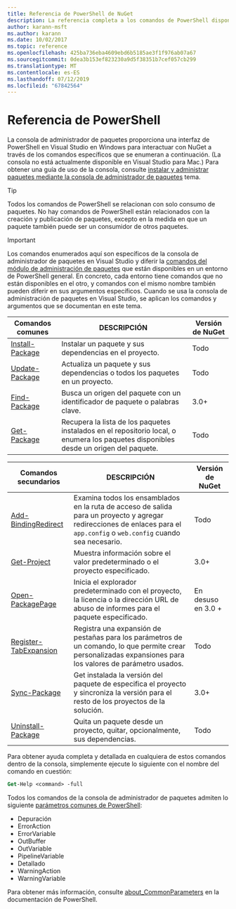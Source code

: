 ```yaml
---
title: Referencia de PowerShell de NuGet
description: La referencia completa a los comandos de PowerShell disponibles en la consola de administrador de paquetes de NuGet en Visual Studio.
author: karann-msft
ms.author: karann
ms.date: 10/02/2017
ms.topic: reference
ms.openlocfilehash: 425ba736eba4609ebd6b5185ae3f1f976ab07a67
ms.sourcegitcommit: 0dea3b153ef823230a9d5f38351b7cef057cb299
ms.translationtype: MT
ms.contentlocale: es-ES
ms.lasthandoff: 07/12/2019
ms.locfileid: "67842564"
---
```

# <a name="powershell-reference"></a>Referencia de PowerShell

La consola de administrador de paquetes proporciona una interfaz de PowerShell en Visual Studio en Windows para interactuar con NuGet a través de los comandos específicos que se enumeran a continuación. (La consola no está actualmente disponible en Visual Studio para Mac.) Para obtener una guía de uso de la consola, consulte [instalar y administrar paquetes mediante la consola de administrador de paquetes](../tools/package-manager-console.md) tema.

> [!Tip]
> Todos los comandos de PowerShell se relacionan con solo consumo de paquetes. No hay comandos de PowerShell están relacionados con la creación y publicación de paquetes, excepto en la medida en que un paquete también puede ser un consumidor de otros paquetes.

> [!Important]
> Los comandos enumerados aquí son específicos de la consola de administrador de paquetes en Visual Studio y diferir la [comandos del módulo de administración de paquetes](/powershell/module/packagemanagement/?view=powershell-6) que están disponibles en un entorno de PowerShell general. En concreto, cada entorno tiene comandos que no están disponibles en el otro, y comandos con el mismo nombre también pueden diferir en sus argumentos específicos. Cuando se usa la consola de administración de paquetes en Visual Studio, se aplican los comandos y argumentos que se documentan en este tema.

| Comandos comunes | DESCRIPCIÓN | Versión de NuGet |
| --- | --- | --- |
| [Install-Package](ps-ref-install-package.md) | Instalar un paquete y sus dependencias en el proyecto. | Todo |
| [Update-Package](ps-ref-update-package.md) | Actualiza un paquete y sus dependencias o todos los paquetes en un proyecto. | Todo |
| [Find-Package](ps-ref-find-package.md) | Busca un origen del paquete con un identificador de paquete o palabras clave. | 3.0+ |
| [Get-Package](ps-ref-get-package.md) | Recupera la lista de los paquetes instalados en el repositorio local, o enumera los paquetes disponibles desde un origen del paquete. | Todo |

| Comandos secundarios | DESCRIPCIÓN | Versión de NuGet |
| --- | --- | --- |
| [Add-BindingRedirect](ps-ref-add-bindingredirect.md) | Examina todos los ensamblados en la ruta de acceso de salida para un proyecto y agregar redirecciones de enlaces para el `app.config` o `web.config` cuando sea necesario. | Todo |
| [Get-Project](ps-ref-get-project.md) | Muestra información sobre el valor predeterminado o el proyecto especificado. | 3.0+ |
| [Open-PackagePage](ps-ref-open-packagepage.md) | Inicia el explorador predeterminado con el proyecto, la licencia o la dirección URL de abuso de informes para el paquete especificado. | En desuso en 3.0 + |
| [Register-TabExpansion](ps-ref-register-tabexpansion.md) | Registra una expansión de pestañas para los parámetros de un comando, lo que permite crear personalizadas expansiones para los valores de parámetro usados. | Todo |
| [Sync-Package](ps-ref-sync-package.md) | Get instalada la versión del paquete de especifica el proyecto y sincroniza la versión para el resto de los proyectos de la solución. | 3.0+ |
| [Uninstall-Package](ps-ref-uninstall-package.md) | Quita un paquete desde un proyecto, quitar, opcionalmente, sus dependencias. | Todo |

Para obtener ayuda completa y detallada en cualquiera de estos comandos dentro de la consola, simplemente ejecute lo siguiente con el nombre del comando en cuestión:

```ps
Get-Help <command> -full
```

Todos los comandos de la consola de administrador de paquetes admiten lo siguiente [parámetros comunes de PowerShell](http://go.microsoft.com/fwlink/?LinkID=113216):

- Depuración
- ErrorAction
- ErrorVariable
- OutBuffer
- OutVariable
- PipelineVariable
- Detallado
- WarningAction
- WarningVariable

Para obtener más información, consulte [about_CommonParameters](http://go.microsoft.com/fwlink/?LinkID=113216) en la documentación de PowerShell.
